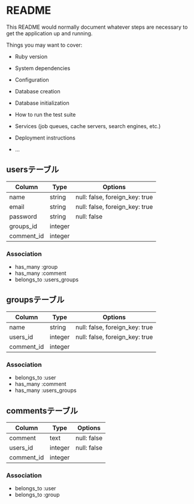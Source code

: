 # README

This README would normally document whatever steps are necessary to get the
application up and running.

Things you may want to cover:

* Ruby version

* System dependencies

* Configuration

* Database creation

* Database initialization

* How to run the test suite

* Services (job queues, cache servers, search engines, etc.)

* Deployment instructions

* ...

## usersテーブル

|Column|Type|Options|
|------|----|-------|
|name|string|null: false, foreign_key: true|
|email|string|null: false, foreign_key: true|
|password|string|null: false|
|groups_id|integer|
|comment_id|integer|

### Association
- has_many :group
- has_many :comment
- belongs_to :users_groups

## groupsテーブル

|Column|Type|Options|
|------|----|-------|
|name|string|null: false, foreign_key: true|
|users_id|integer|null: false, foreign_key: true|
|comment_id|integer|

### Association
- belongs_to :user
- has_many :comment
- has_many :users_groups

## commentsテーブル

|Column|Type|Options|
|------|----|-------|
|comment|text|null: false|
|users_id|integer|null: false|
|comment_id|integer|

### Association
- belongs_to :user
- belongs_to :group